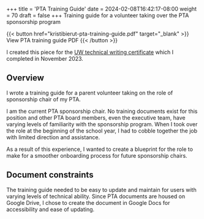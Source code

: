 +++
title = 'PTA Training Guide'
date = 2024-02-08T16:42:17-08:00
weight = 70
draft = false
+++
Training guide for a volunteer taking over the PTA sponsorship program

{{< button href="kristibierut-pta-training-guide.pdf" target="_blank" >}}
View PTA training guide PDF
{{< /button >}}

I created this piece for the [UW technical writing certificate](/experience#education) which I completed in November 2023.

## Overview
I wrote a training guide for a parent volunteer taking on the role of sponsorship chair of my PTA. 

I am the current PTA sponsorship chair. No training documents exist for this position and other PTA board members, even the executive team, have varying levels of familiarity with the sponsorship program. When I took over the role at the beginning of the school year, I had to cobble together the job with limited direction and assistance.

As a result of this experience, I wanted to create a blueprint for the role to make for a  smoother onboarding process for future sponsorship chairs.

## Document constraints
The training guide needed to be easy to update and maintain for users with varying levels of technical ability. Since PTA documents are housed on Google Drive, I chose to create the document in Google Docs for accessibility and ease of updating.
